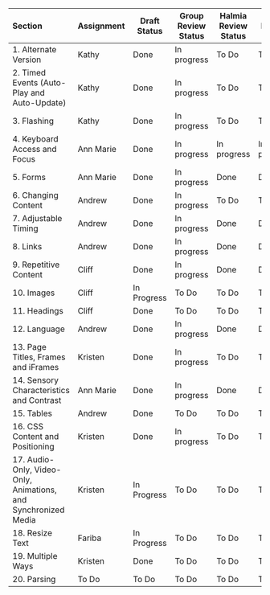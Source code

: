 | Section | Assignment | Draft Status | Group Review Status | Halmia Review Status | Vince Review Status |
|:--------|------------|--------------|---------------------|----------------------|---------------------|
| 1. Alternate Version | Kathy | Done | In progress | To Do | To Do |
| 2. Timed Events (Auto-Play and Auto-Update) | Kathy | Done | In progress | To Do | To Do |
| 3. Flashing | Kathy | Done | In progress | To Do | To Do |
| 4. Keyboard Access and Focus | Ann Marie | Done | In progress | In progress | In progress |
| 5. Forms | Ann Marie | Done | In progress | Done | Done |
| 6. Changing Content | Andrew | Done | In progress | To Do | To Do |
| 7. Adjustable Timing | Andrew | Done | In progress | Done | Done |
| 8. Links | Andrew | Done | In progress | Done | Done |
| 9. Repetitive Content | Cliff | Done | In progress | Done | Done |
| 10. Images | Cliff | In Progress | To Do | To Do | To Do |
| 11. Headings | Cliff | Done | To Do | To Do | To Do |
| 12. Language | Andrew | Done | In progress | Done | Done |
| 13. Page Titles, Frames and iFrames | Kristen | Done | In progress | To Do | To Do |
| 14. Sensory Characteristics and Contrast | Ann Marie | Done | In progress | Done | Done |
| 15. Tables | Andrew | Done | To Do | To Do | To Do |
| 16. CSS Content and Positioning | Kristen | Done | In progress | To Do | To Do |
| 17. Audio-Only, Video-Only, Animations, and Synchronized Media | Kristen | In Progress | To Do | To Do | To Do |
| 18. Resize Text |  Fariba | In Progress | To Do | To Do | To Do |
| 19. Multiple Ways | Kristen | Done | To Do | To Do | To Do |
| 20. Parsing | To Do | To Do | To Do | To Do | To Do |
